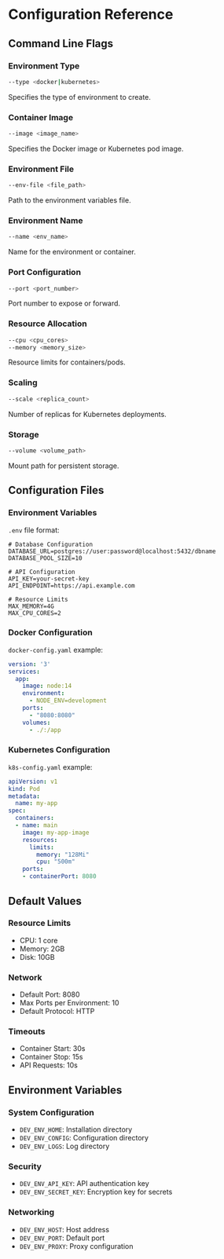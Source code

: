 # Configuration Reference

## Command Line Flags

### Environment Type
```bash
--type <docker|kubernetes>
```
Specifies the type of environment to create.

### Container Image
```bash
--image <image_name>
```
Specifies the Docker image or Kubernetes pod image.

### Environment File
```bash
--env-file <file_path>
```
Path to the environment variables file.

### Environment Name
```bash
--name <env_name>
```
Name for the environment or container.

### Port Configuration
```bash
--port <port_number>
```
Port number to expose or forward.

### Resource Allocation
```bash
--cpu <cpu_cores>
--memory <memory_size>
```
Resource limits for containers/pods.

### Scaling
```bash
--scale <replica_count>
```
Number of replicas for Kubernetes deployments.

### Storage
```bash
--volume <volume_path>
```
Mount path for persistent storage.

## Configuration Files

### Environment Variables
`.env` file format:
```dotenv
# Database Configuration
DATABASE_URL=postgres://user:password@localhost:5432/dbname
DATABASE_POOL_SIZE=10

# API Configuration
API_KEY=your-secret-key
API_ENDPOINT=https://api.example.com

# Resource Limits
MAX_MEMORY=4G
MAX_CPU_CORES=2
```

### Docker Configuration
`docker-config.yaml` example:
```yaml
version: '3'
services:
  app:
    image: node:14
    environment:
      - NODE_ENV=development
    ports:
      - "8080:8080"
    volumes:
      - ./:/app
```

### Kubernetes Configuration
`k8s-config.yaml` example:
```yaml
apiVersion: v1
kind: Pod
metadata:
  name: my-app
spec:
  containers:
  - name: main
    image: my-app-image
    resources:
      limits:
        memory: "128Mi"
        cpu: "500m"
    ports:
    - containerPort: 8080
```

## Default Values

### Resource Limits
- CPU: 1 core
- Memory: 2GB
- Disk: 10GB

### Network
- Default Port: 8080
- Max Ports per Environment: 10
- Default Protocol: HTTP

### Timeouts
- Container Start: 30s
- Container Stop: 15s
- API Requests: 10s

## Environment Variables

### System Configuration
- `DEV_ENV_HOME`: Installation directory
- `DEV_ENV_CONFIG`: Configuration directory
- `DEV_ENV_LOGS`: Log directory

### Security
- `DEV_ENV_API_KEY`: API authentication key
- `DEV_ENV_SECRET_KEY`: Encryption key for secrets

### Networking
- `DEV_ENV_HOST`: Host address
- `DEV_ENV_PORT`: Default port
- `DEV_ENV_PROXY`: Proxy configuration
